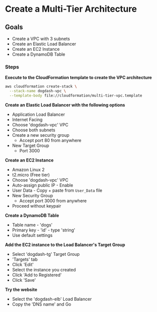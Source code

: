 # Create a Multi-Tier Architecture

## Goals

- Create a VPC with 3 subnets
- Create an Elastic Load Balancer
- Create an EC2 Instance
- Create a DynamoDB Table

### Steps

**Execute to the CloudFormation template to create the VPC architecture**

```sh
aws cloudformation create-stack \
  --stack-name dogdash-vpc \
  --template-body file://cloudformation/multi-tier-vpc.template
```

**Create an Elastic Load Balancer with the following options**
  - Application Load Balancer
  - Internet Facing
  - Choose 'dogdash-vpc' VPC
  - Choose both subnets
  - Create a new security group
    - Accept port 80 from anywhere
  - New Target Group
    - Port 3000

**Create an EC2 Instance**
  - Amazon Linux 2
  - t2.micro (Free tier)
  - Choose 'dogdash-vpc' VPC
  - Auto-assign public IP - Enable
  - User Data - Copy + paste from `User_Data` file
  - New Security Group
    - Accept port 3000 from anywhere
  - Proceed without keypair

**Create a DynamoDB Table**
  - Table name - 'dogs'
  - Primary key - 'id' - type 'string'
  - Use default settings

**Add the EC2 instance to the Load Balancer's Target Group**
  - Select 'dogdash-tg' Target Group
  - 'Targets' tab
  - Click 'Edit'
  - Select the instance you created
  - Click 'Add to Registered'
  - Click 'Save'

**Try the website**
  - Select the 'dogdash-elb' Load Balancer
  - Copy the 'DNS name' and Go